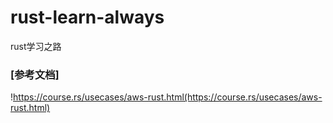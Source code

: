 # rust-learn-always 

rust学习之路

### [参考文档]
!https://course.rs/usecases/aws-rust.html(https://course.rs/usecases/aws-rust.html)
